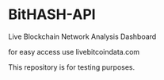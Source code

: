 # BitHASH-API
Live Blockchain Network Analysis Dashboard 

for easy access use livebitcoindata.com

This repository is for testing purposes.
